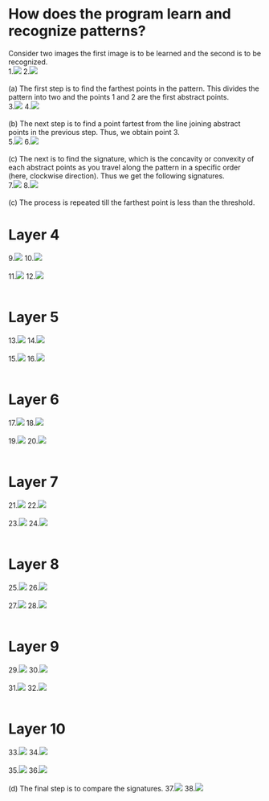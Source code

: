 # How does the program learn and recognize patterns?<br>
Consider two images the first image is to be learned and the second is to be recognized. <br>
1.<img src="sign-images/s.png"></img>&nbsp;2.<img src="sign-images/s-ripple.png"></img>
<br><br>
(a) The first step is to find the farthest points in the pattern. This divides the pattern into two and the points 1 and 2 are the first abstract points.<br>
3.<img src="sign-images/learn/s2.png"></img>&nbsp;4.<img src="sign-images/recognize/s-ripple2.png"></img>
<br><br>
(b) The next step is to find a point fartest from the line joining abstract points in the previous step. Thus, we obtain point 3.<br>
5.<img src="sign-images/learn/s3.png"></img>&nbsp;6.<img src="sign-images/recognize/s-ripple3.png"></img>
<br><br>
(c) The next is to find the signature, which is the concavity or convexity of each abstract points as you travel along the pattern in a specific order (here, clockwise direction).
Thus we get the following signatures.<br>
7.<img src="sign-images/learn/s3-sign-join.png"></img>&nbsp;8.<img src="sign-images/recognize/s-ripple3-sign-join.png"></img>
<br><br>
(c) The process is repeated till the farthest point is less than the threshold.<br>
# Layer 4
9.<img src="sign-images/learn/s4.png"></img>&nbsp;10.<img src="sign-images/recognize/s-ripple4.png"></img>
<br><br>
11.<img src="sign-images/learn/s4-sign-join.png"></img>&nbsp;12.<img src="sign-images/recognize/s-ripple4-sign-join.png"></img>
<br><br>
# Layer 5
13.<img src="sign-images/learn/s5.png"></img>&nbsp;14.<img src="sign-images/recognize/s-ripple5.png"></img>
<br><br>
15.<img src="sign-images/learn/s5-sign-join.png"></img>&nbsp;16.<img src="sign-images/recognize/s-ripple5-sign-join.png"></img>
<br><br>
# Layer 6
17.<img src="sign-images/learn/s6.png"></img>&nbsp;18.<img src="sign-images/recognize/s-ripple6.png"></img>
<br><br>
19.<img src="sign-images/learn/s6-sign-join.png"></img>&nbsp;20.<img src="sign-images/recognize/s-ripple6-sign-join.png"></img>
<br><br>
# Layer 7
21.<img src="sign-images/learn/s7.png"></img>&nbsp;22.<img src="sign-images/recognize/s-ripple7.png"></img>
<br><br>
23.<img src="sign-images/learn/s7-sign-join.png"></img>&nbsp;24.<img src="sign-images/recognize/s-ripple7-sign-join.png"></img>
<br><br>
# Layer 8
25.<img src="sign-images/learn/s8.png"></img>&nbsp;26.<img src="sign-images/recognize/s-ripple8.png"></img>
<br><br>
27.<img src="sign-images/learn/s8-sign-join.png"></img>&nbsp;28.<img src="sign-images/recognize/s-ripple8-sign-join.png"></img>
<br><br>
# Layer 9
29.<img src="sign-images/learn/s9.png"></img>&nbsp;30.<img src="sign-images/recognize/s-ripple9.png"></img>
<br><br>
31.<img src="sign-images/learn/s9-sign-join.png"></img>&nbsp;32.<img src="sign-images/recognize/s-ripple9-sign-join.png"></img>
<br><br>
# Layer 10
33.<img src="sign-images/learn/s10.png"></img>&nbsp;34.<img src="sign-images/recognize/s-ripple10.png"></img>
<br><br>
35.<img src="sign-images/learn/s10-sign-join.png"></img>&nbsp;36.<img src="sign-images/recognize/s-ripple10-sign-join.png"></img>
<br><br>
(d) The final step is to compare the signatures.
37.<img src="sign-images/learn/learn-sign.png"></img>&nbsp;38.<img src="sign-images/recognize/recognize-sign.png"></img>
<br><br>
